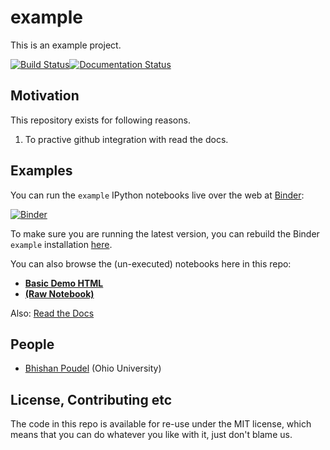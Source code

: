 # example

This is an example project.

[![Build Status](https://travis-ci.org/aimalz/qp.svg?branch=master)](https://travis-ci.org/bhishanpdl/example)[![Documentation Status](http://readthedocs.org/projects/bpexample/badge/?version=latest)](http://bpexample.readthedocs.io/en/latest/?badge=latest)


## Motivation
This repository exists for following reasons.

1. To practive github integration with read the docs.

## Examples

You can run the `example` IPython notebooks live over the web at [Binder](http://mybinder.org):

[![Binder](http://mybinder.org/badge.svg)](http://mybinder.org/repo/bhishanpdl/example)

To make sure you are running the latest version, you can rebuild the Binder `example` installation [here](http://mybinder.org/status/bhishanpdl/example).

You can also browse the (un-executed) notebooks here in this repo:

* **[Basic Demo HTML](http://htmlpreview.github.io/?https://github.com/bhishanpdl/example/blob/master/docs/notebooks/demo.html)**
* **[(Raw Notebook)](https://github.com/bhishanpdl/example/blob/master/docs/notebooks/demo.ipynb)**


Also: [Read the Docs](https://bhishans-example.readthedocs.io/en/latest/)


## People

* [Bhishan Poudel](https://github.com/bhishanpdl/example/issues/new?body=@bhishanpdl) (Ohio University)

## License, Contributing etc

The code in this repo is available for re-use under the MIT license, 
which means that you can do whatever you like with it, just don't blame us. 
